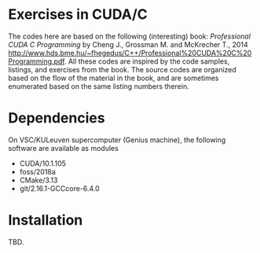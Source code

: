# Exercises in CUDA/C
The codes here are based on the following (interesting) book:
*Professional CUDA C Programming* by Cheng J., Grossman M. and McKrecher T., 2014 <http://www.hds.bme.hu/~fhegedus/C++/Professional%20CUDA%20C%20Programming.pdf>. All these codes are inspired by the code samples, listings, and exercises from the book. The source codes are organized based on the flow of the material in the book, and are sometimes enumerated based on the same listing numbers therein.

# Dependencies
On VSC/KULeuven supercomputer (Genius machine), the following software are available as modules
* CUDA/10.1.105
* foss/2018a
* CMake/3.13
* git/2.16.1-GCCcore-6.4.0

# Installation
TBD.
